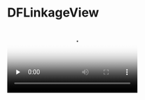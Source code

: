 # DFLinkageView

<video id="video" controls="" preload="none" poster="Simulator Screen Shot - iPhone 11 - 2020-08-01 at 21.59.52.png">
<source id="mp4" src="demo.mp4" type="video/mp4">
</video>
